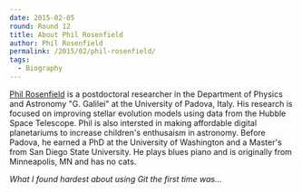 ```yaml
---
date: 2015-02-05
round: Round 12
title: About Phil Rosenfield
author: Phil Rosenfield
permalink: /2015/02/phil-rosenfield/
tags:
  - Biography
---
```

[Phil Rosenfield](http://www.philrosenfield.com) is a postdoctoral researcher in the Department of Physics and Astronomy "G. Galilei" at the University of Padova, Italy. His research is focused on improving stellar evolution models using data from the Hubble Space Telescope. Phil is also intersted in making affordable digital planetariums to increase children's enthusaism in astronomy. Before Padova, he earned a PhD at the University of Washington and a Master's from San Diego State University. He plays blues piano and is originally from Minneapolis, MN and has no cats.

*What I found hardest about using Git the first time was...*

